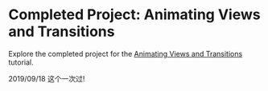 # Completed Project: Animating Views and Transitions

Explore the completed project for the [Animating Views and Transitions](https://developer.apple.com/tutorials/swiftui/animating-views-and-transitions) tutorial.


2019/09/18 这个一次过!


